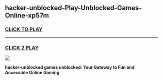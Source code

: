 
## hacker-unblocked-Play-Unblocked-Games-Online-xp57m
<h3>
<a href="https://premium76.site?title=hacker-unblocked&ref=25A">CLICK TO PLAY</a></h3>
<hr>

<h3>
<a href="https://premium76.site?title=hacker-unblocked&ref=25A">CLICK 2 PLAY</a>
  
</h3>

<a href="https://premium76.site?title=hacker-unblocked&ref=25A"><img src="https://clearcache.store/games.png"></a>


**hacker-unblocked games unblocked: Your Gateway to Fun and Accessible Online Gaming**
